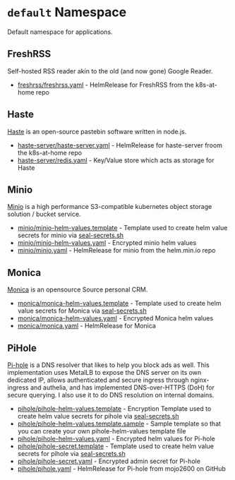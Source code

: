 # `default` Namespace

Default namespace for applications.

## FreshRSS

Self-hosted RSS reader akin to the old (and now gone) Google Reader.

* [freshrss/freshrss.yaml](freshrss/freshrss.yaml) - HelmRelease for FreshRSS from the k8s-at-home repo

## Haste

[Haste](https://github.com/seejohnrun/haste-server) is an open-source pastebin software written in node.js.

* [haste-server/haste-server.yaml](haste-server/haste-server.yaml) - HelmRelease for haste-server froom the k8s-at-home repo
* [haste-server/redis.yaml](haste-server/redis.yaml) - Key/Value store which acts as storage for Haste

## Minio

[Minio](https://min.io/) is a high performance S3-compatible kubernetes object storage solution / bucket service.

* [minio/minio-helm-values.template](minio/minio-helm-values.template) - Template used to create helm value secrets for minio via [seal-secrets.sh](/setup/seal-secrets.sh)
* [minio/minio-helm-values.yaml](minio/minio-helm-values.yaml) - Encrypted minio helm values
* [minio/minio.yaml](minio/minio.yaml) - HelmRelease for minio from the helm.min.io repo

## Monica

[Monica](https://github.com/monicahq/monica) is an opensource Source personal CRM.

* [monica/monica-helm-values.template](monica/monica-helm-values.template) - Template used to create helm value secrets for Monica via [seal-secrets.sh](/setup/seal-secrets.sh)
* [monica/monica-helm-values.yaml](monica/monica-helm-values.yaml) - Encrypted Monica helm values
* [monica/monica.yaml](monica/monica.yaml) - HelmRelease for Monica

## PiHole

[Pi-hole](https://pi-hole.net/) is a DNS resolver that likes to help you block ads as well. This implementation uses MetalLB to expose the DNS server on its own dedicated IP, allows authenticated and secure ingress through nginx-ingress and authelia, and has implemented DNS-over-HTTPS (DoH) for secure querying. I also use it to do DNS resolution on internal domains.

* [pihole/pihole-helm-values.template](pihole/pihole-helm-values.template) - Encryption Template used to create helm value secrets for pihole via [seal-secrets.sh](/setup/seal-secrets.sh)
* [pihole/pihole-helm-values.template.sample](pihole/pihole-helm-values.template.sample) - Sample template so that you can create your own pihole-helm-values template file
* [pihole/pihole-helm-values.yaml](pihole/pihole-helm-values.yaml) - Encrypted helm values for Pi-hole
* [pihole/pihole-secret.template](pihole/pihole-secret.template) - Template used to create helm value secrets for pihole via [seal-secrets.sh](/setup/seal-secrets.sh)
* [pihole/pihole-secret.yaml](pihole/pihole-secret.yaml) - Encrypted admin secret for Pi-hole
* [pihole/pihole.yaml](pihole/pihole.yaml) - HelmRelease for Pi-hole from mojo2600 on GitHub
